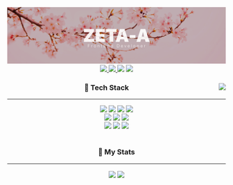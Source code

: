 <!--
COLOR

pinkA : #FF5D5D
pinkB : #FF7777
 -->
<div align="center">
  
  <img src="https://github.com/ZETA-A/ZETA-A/blob/main/header.png?raw=true" style="width:100vw; height:auto"/>

  <a href="https://en.wikipedia.org/wiki/Cherry_blossom">
    <img src="https://img.shields.io/static/v1?label=Cherry&message=Blossom&style=flat-square&color=FF7777&labelColor=FF5D5D"/>
  </a>
  <a href="https://github.com/ZETA-A">
    <img src="https://hits.seeyoufarm.com/api/count/incr/badge.svg?url=https%3A%2F%2Fgithub.com%2FZETA-A&count_bg=%23FF7777&title_bg=%23FF5D5D&title=Today&edge_flat=true">
  </a>
  <a href="https://www.instagram.com/u_zeta1/" style="text-decoration: none;">
      <img src="https://img.shields.io/static/v1?&label=Instagram&logoColor=FFFFFF&message=@u_zeta1&style=flat-square&color=FF7777&labelColor=FF5D5D"/>
  </a>
  <a href="https://discord.com/users/334654108034269186" style="text-decoration: none;">
      <img src="https://img.shields.io/static/v1?&label=Discord&logoColor=FFFFFF&message=%E3%80%90%CE%B6%E3%80%91%20ZETA%230303&style=flat-square&color=FF7777&labelColor=FF5D5D"/>
  </a>

  <div>
  <img align="right" src="https://github-readme-stats.vercel.app/api/top-langs/?username=ZETA-A&theme=dracula&title_color=FF5D5D&icon_color=FF7777&text_color=FF7777&bg_color=fffefe&count_private=true&layout=compact&langs_count=6&border_radius=15" style="margin-left:30px"/>

### 🍒 Tech Stack

---

  <div>
    <a href="https://www.javascript.com/" style="text-decoration: none;">
      <img src="https://img.shields.io/badge/JavaScript-F7DF1E?style=flat-square&logo=JavaScript&logoColor=white">
    </a>
    <a href="https://www.typescriptlang.org/" style="text-decoration: none;">
      <img src="https://img.shields.io/badge/TypeScript-3178C6?style=flat-square&logo=TypeScript&logoColor=white">
    </a>
    <a href="https://reactjs.org/" style="text-decoration: none;">
      <img src="https://img.shields.io/badge/React-61dafb?style=flat-square&logo=React&logoColor=white">
    </a>
    <a href="https://expressjs.com/" style="text-decoration: none;">
      <img src="https://img.shields.io/badge/Express-000000?style=flat-square&logo=express&logoColor=white">
    </a>
  </div>

  <div>
    <a href="https://www.mysql.com/" style="text-decoration:none;">
      <img src="https://img.shields.io/badge/MySQL-4479A1?style=flat-square&logo=MySQL&logoColor=white">
    </a>
    <a href="https://www.sqlite.org/index.html" style="text-decoration:none;">
      <img src="https://img.shields.io/badge/SQLite-003B57?style=flat-square&logo=SQLite&logoColor=white">
    </a>
    <a href="https://www.mongodb.com/" style="text-decoration:none;">
      <img src="https://img.shields.io/badge/MongoDB-47A248?style=flat-square&logo=MongoDB&logoColor=white">
    </a>
  </div>
  
  <div>
    <a href="https://code.visualstudio.com/" style="text-decoration:none;">
      <img src="https://img.shields.io/badge/Visual%20Studio%20Code-007ACC?style=flat-square&logo=VisualStudioCode&logoColor=white">
    </a>
    <a href="https://www.github.com/" style="text-decoration:none;">
      <img src="https://img.shields.io/badge/GitHub-181717?style=flat-square&logo=GitHub&logoColor=white">
    </a>
    <a href="https://www.figma.com/" style="text-decoration:none;">
      <img src="https://img.shields.io/badge/Figma-F24E1E?style=flat-square&logo=figma&logoColor=white">
    </a>
  </div>
  <br />

  <!-- 
### 🍑 Project

---

  <a>
  <img align="center" src="https://github-readme-stats.vercel.app/api/pin/?username=ZETA-A&repo=node-mecab-ya&show_owner=true&border_radius=15">
  </a>
  <a>
  <img align="center" src="https://github-readme-stats.vercel.app/api/pin/?username=DAWNCLASS&repo=jungdawn&show_owner=true&border_radius=15">
  </a>
  <br />
  -->

### 🍑 My Stats

---

  <a>
    <img align="center" src="https://github-readme-stats.vercel.app/api?username=ZETA-A&show_icons=true&border_radius=15&title_color=FF5D5D&icon_color=FF7777&text_color=FF7777&count_private=true" style="width:360px">
  </a>
  <a>
    <img align="center" src="http://github-readme-streak-stats.herokuapp.com?user=ZETA-A&border_radius=15" style="width:360px">
  </a>

  <!-- 
  <a>
    <img src="http://mazandi.herokuapp.com/api?handle=zeta_a&theme=warm"/>
  </a>
  -->

</div>
